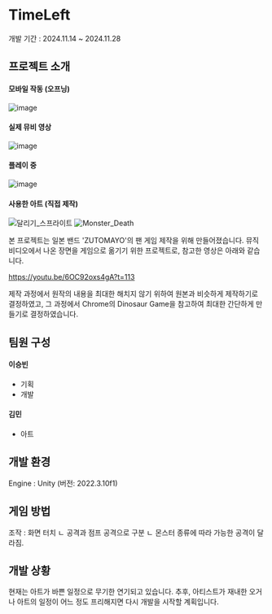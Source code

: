 # TimeLeft
개발 기간 : 2024.11.14 ~ 2024.11.28

## 프로젝트 소개

#### 모바일 작동 (오프닝)
![image](https://github.com/user-attachments/assets/19bc9c61-71a4-420e-9634-3d6ba999bcac)

#### 실제 뮤비 영상
![image](https://github.com/user-attachments/assets/b2d48b60-0d27-4309-a341-30cbadd84624)

#### 플레이 중
![image](https://github.com/user-attachments/assets/5196b5af-24ab-40ef-a2c3-f6520d728a2b)

#### 사용한 아트 (직접 제작)
![달리기_스프라이트](https://github.com/user-attachments/assets/b7f1acc5-d08b-4625-8a66-1207a7cdec8d)
![Monster_Death](https://github.com/user-attachments/assets/9b327663-7fa0-476b-9202-cc934cfc93c8)

본 프로젝트는 일본 밴드 'ZUTOMAYO'의 팬 게임 제작을 위해 만들어졌습니다.
뮤직 비디오에서 나온 장면을 게임으로 옮기기 위한 프로젝트로, 참고한 영상은 아래와 같습니다.

https://youtu.be/6OC92oxs4gA?t=113

제작 과정에서 원작의 내용을 최대한 해치지 않기 위하여 원본과 비슷하게 제작하기로 결정하였고,
그 과정에서 Chrome의 Dinosaur Game을 참고하여 최대한 간단하게 만들기로 결정하였습니다.

## 팀원 구성 

#### 이승빈
- 기획
- 개발
#### 김민
- 아트

## 개발 환경
Engine : Unity (버전: 2022.3.10f1)

## 게임 방법
조작 : 화면 터치
ㄴ 공격과 점프 공격으로 구분
ㄴ 몬스터 종류에 따라 가능한 공격이 달라짐.

## 개발 상황
현재는 아트가 바쁜 일정으로 무기한 연기되고 있습니다.
추후, 아티스트가 재내한 오거나 아트의 일정이 어느 정도 프리해지면 다시 개발을 시작할 계획입니다.
